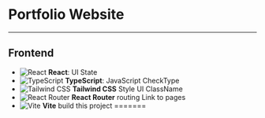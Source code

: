 # Portfolio Website
---
## **Frontend** 
- ![React](https://img.shields.io/badge/React-61DAFB?style=flat&logo=react&logoColor=black) **React**: UI State
- ![TypeScript](https://img.shields.io/badge/TypeScript-3178C6?style=flat&logo=typescript&logoColor=white) **TypeScript**:  JavaScript CheckType
- ![Tailwind CSS](https://img.shields.io/badge/Tailwind%20CSS-06B6D4?style=flat&logo=tailwind-css&logoColor=white) **Tailwind CSS** Style UI ClassName
- ![React Router](https://img.shields.io/badge/React%20Router-CA4245?style=flat&logo=react-router&logoColor=white) **React Router**  routing Link to pages
- ![Vite](https://img.shields.io/badge/Vite-646CFF?style=flat&logo=vite&logoColor=white) **Vite** build this project
=======



